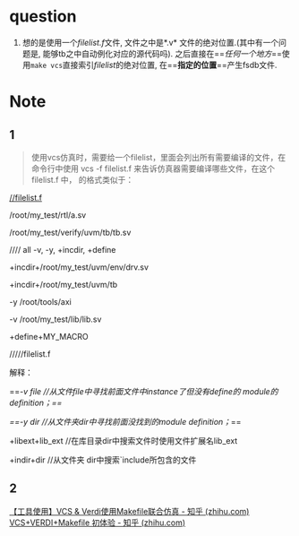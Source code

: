 # question
1. 想的是使用一个*filelist.f*文件, 文件之中是*.v* 文件的绝对位置.(其中有一个问题是, 能够tb之中自动例化对应的源代码吗). 之后直接在==*任何一个地方*==使用`make vcs`直接索引*filelist*的绝对位置, 在==**指定的位置**==产生fsdb文件.
# Note
## 1
> 使用vcs仿真时，需要给一个filelist，里面会列出所有需要编译的文件，在命令行中使用 vcs -f filelist.f 来告诉仿真器需要编译哪些文件，在这个filelist.f 中， 的格式类似于：

[//filelist.f](https://link.zhihu.com/?target=https%3A//filelist.f/)

/root/my_test/rtl/a.sv

/root/my_test/verify/uvm/tb/tb.sv

//// all -v, -y, +incdir, +define

+incdir+/root/my_test/uvm/env/drv.sv

+incdir+/root/my_test/uvm/tb

-y /root/tools/axi

-v /root/my_test/lib/lib.sv

+define+MY_MACRO

/////filelist.f

解释：

==*-v file //从文件file中寻找前面文件中instance了但没有define的 module的definition；==*

*==-y dir //从文件夹dir中寻找前面没找到的module definition；*==

+libext+lib_ext //在库目录dir中搜索文件时使用文件扩展名lib_ext

+indir+dir //从文件夹 dir中搜索\`include所包含的文件
## 2
[【工具使用】VCS & Verdi使用Makefile联合仿真 - 知乎 (zhihu.com)](https://zhuanlan.zhihu.com/p/651156338)
[VCS+VERDI+Makefile 初体验 - 知乎 (zhihu.com)](https://zhuanlan.zhihu.com/p/563041890)
